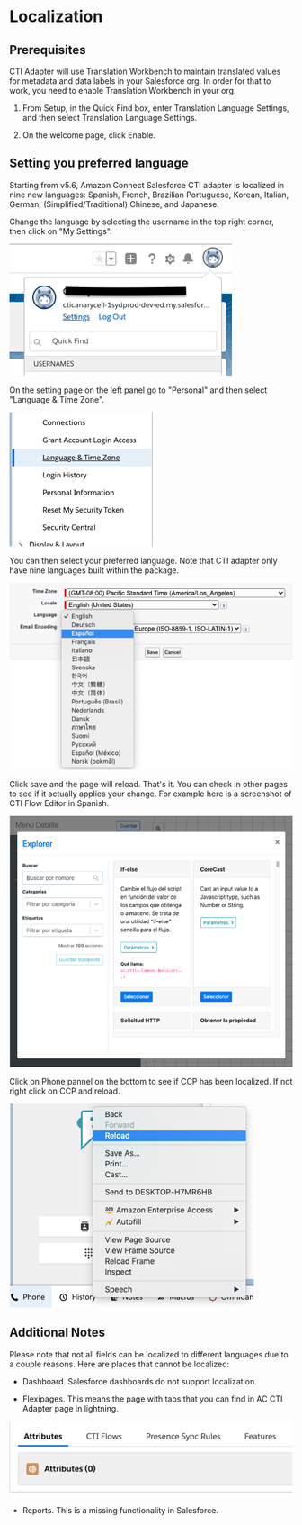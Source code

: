 Localization
=========

Prerequisites
-------------
CTI Adapter will use Translation Workbench to maintain translated values for metadata and data labels in your Salesforce org. In order for that to work, you need to enable Translation Workbench in your org. 

1. From Setup, in the Quick Find box, enter Translation Language Settings, and then select Translation Language Settings.

2. On the welcome page, click Enable.

Setting you preferred language
-------------

Starting from v5.6, Amazon Connect Salesforce CTI adapter is localized in nine new languages: Spanish, French, Brazilian Portuguese, Korean, Italian, German, (Simplified/Traditional) Chinese, and Japanese. 

Change the language by selecting the username in the top right corner, then click on "My Settings".

<img src="../media/localization-1.png">

On the setting page on the left panel go to "Personal" and then select "Language & Time Zone".

<img src="../media/localization-2.png">

You can then select your preferred language. Note that CTI adapter only have nine languages built within the package. 

<img src="../media/localization-3.png">

Click save and the page will reload. That's it. You can check in other pages to see if it actually applies your change. For example here is a screenshot of CTI Flow Editor in Spanish.

<img src="../media/localization-4.png">

Click on Phone pannel on the bottom to see if CCP has been localized. If not right click on CCP and reload.

<img src="../media/localization-5.png">

Additional Notes
-------------

Please note that not all fields can be localized to different languages due to a couple reasons. Here are places that cannot be localized:

* Dashboard. Salesforce dashboards do not support localization.

* Flexipages. This means the page with tabs that you can find in AC CTI Adapter page in lightning. 


<img src="../media/localization-6.png">

* Reports. This is a missing functionality in Salesforce.